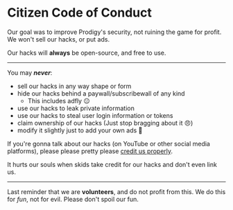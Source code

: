# Citizen Code of Conduct

Our goal was to improve Prodigy's security, not ruining the game for profit. We won't sell our hacks, or put ads.

Our hacks will **always** be open-source, and free to use.

---

You may ***never***:

- sell our hacks in any way shape or form
- hide our hacks behind a paywall/subscribewall of any kind
  - This includes adfly 😐
- use our hacks to leak private information
- use our hacks to steal user login information or tokens
- claim ownership of our hacks (Just stop bragging about it 😠)
- modify it slightly just to add your own ads 🤨

If you're gonna talk about our hacks (on YouTube or other social media platforms), please please pretty please [credit us properly](https://github.com/Prodigy-Hacking/ProdigyMathGameHacking/blob/master/YOUTUBE_ATTRIBUTION.md).

It hurts our souls when skids take credit for our hacks and don't even link us.

---

Last reminder that we are **volunteers**, and do not profit from this. We do this for *fun*, not for evil. Please don't spoil our fun.

